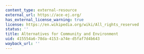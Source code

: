 ```yaml
---
content_type: external-resource
external_url: https://ace-ej.org/
has_external_license_warning: true
license: https://en.wikipedia.org/wiki/All_rights_reserved
status: ''
title: Alternatives for Community and Environment
uid: 415554a6-78da-4153-a74e-d5faf7d4b643
wayback_url: ''
---
```

